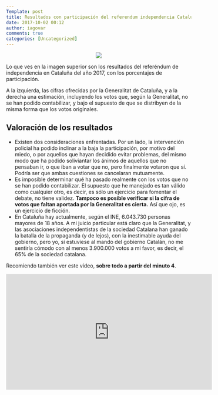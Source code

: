 ```yaml
---
Template: post
title: Resultados con participación del referendum independencia Cataluña 2017
date: 2017-10-02 00:12
author: iagovar
comments: true
categories: [Uncategorized]
---
```

<!-- Título: Resultados con participación del referendum independencia Cataluña 2017 -->

<center><img src="https://i.imgur.com/ZSSMHvE.png"></center>

Lo que ves en la imagen superior son los resultados del referéndum de independencia en Cataluña del año 2017, con los porcentajes de participación.

A la izquierda, las cifras ofrecidas por la Generalitat de Cataluña, y a la derecha una estimación, incluyendo los votos que, según la Generalitat, no se han podido contabilizar, y bajo el supuesto de que se distribyen de la misma forma que los votos originales.

<h2>Valoración de los resultados</h2>

<ul>
	<li>Existen dos consideraciones enfrentadas. Por un lado, la intervención policial ha podido inclinar a la baja la participación, por motivo del miedo, o por aquellos que hayan decidido evitar problemas, del mismo modo que ha podido soliviantar los ánimos de aquellos que no pensaban ir, o que iban a votar que no, pero finalmente votaron que sí. Podría ser que ambas cuestiones se cancelaran mutuamente.</li>
	<li>Es imposible determinar qué ha pasado realmente con los votos que no se han podido contabilizar. El supuesto que he manejado es tan válido como cualquier otro, es decir, es sólo un ejercicio para fomentar el debate, no tiene validez. <b>Tampoco es posible verificar si la cifra de votos que faltan aportada por la Generalitat es cierta.</b> Así que ojo, es un ejercicio de ficción.</li>
	<li>En Cataluña hay actualmente, según el INE, 6.043.730 personas mayores de 18 años. A mi juicio particular está claro que la Generalitat, y las asociaciones independentistas de la sociedad Catalana han ganado la batalla de la propaganda (y de lejos), con la inestimable ayuda del gobierno, pero yo, si estuviese al mando del gobierno Catalán, no me sentiría cómodo con al menos 3.900.000 votos a mi favor, es decir, el 65% de la sociedad catalana.</li>
</ul>

Recomiendo también ver este vídeo, <b>sobre todo a partir del minuto 4</b>.

<iframe src="http://www.lasexta.com/embed/inaki-gabilondo-quienes-estan-contra-el-independentismo-no-pueden-invocar-permanente-a-la-mayoria-silenciosa/video/7/2017/10/01/59d01725986b28513a4bbcfa" width="560" height="315" frameborder="0" allowfullscreen></iframe>
